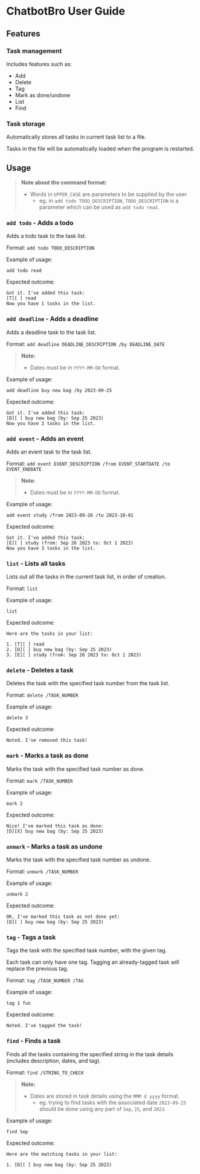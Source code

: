 # ChatbotBro User Guide

## Features 

### Task management
Includes features such as:
- Add
- Delete
- Tag
- Mark as done/undone
- List
- Find

### Task storage
Automatically stores all tasks in current task list to a file. 

Tasks in the file will be automatically loaded when the program is restarted.

## Usage
> **Note about the command format:**
> - Words in `UPPER_CASE` are parameters to be supplied by the user.
>   - eg. in `add todo TODO_DESCRIPTION`, `TODO_DESCRIPTION` is a parameter which can be used as `add todo read`.

### `add todo` - Adds a todo

Adds a todo task to the task list.

Format: `add todo TODO_DESCRIPTION`

Example of usage: 

`add todo read`

Expected outcome:
```
Got it. I've added this task:
[T][ ] read
Now you have 1 tasks in the list.
```

### `add deadline` - Adds a deadline

Adds a deadline task to the task list.

Format: `add deadline DEADLINE_DESCRIPTION /by DEADLINE_DATE`
> **Note:** 
> - Dates must be in `YYYY-MM-DD` format.

Example of usage:

`add deadline buy new bag /by 2023-09-25`

Expected outcome:
```
Got it. I've added this task:
[D][ ] buy new bag (by: Sep 25 2023)
Now you have 2 tasks in the list.
```

### `add event` - Adds an event

Adds an event task to the task list.

Format: `add event EVENT_DESCRIPTION /from EVENT_STARTDATE /to EVENT_ENDDATE`
> **Note:** 
> - Dates must be in `YYYY-MM-DD` format.

Example of usage:

`add event study /from 2023-09-26 /to 2023-10-01`

Expected outcome:
```
Got it. I've added this task:
[E][ ] study (from: Sep 26 2023 to: Oct 1 2023)
Now you have 3 tasks in the list.
```

### `list` - Lists all tasks

Lists out all the tasks in the current task list, in order of creation.

Format: `list`

Example of usage:

`list`

Expected outcome:
```
Here are the tasks in your list:

1. [T][ ] read
2. [D][ ] buy new bag (by: Sep 25 2023)
3. [E][ ] study (from: Sep 26 2023 to: Oct 1 2023)
```

### `delete` - Deletes a task

Deletes the task with the specified task number from the task list.

Format: `delete /TASK_NUMBER`

Example of usage:

`delete 3`

Expected outcome:
```
Noted. I've removed this task!
```

### `mark` - Marks a task as done

Marks the task with the specified task number as done.

Format: `mark /TASK_NUMBER`

Example of usage:

`mark 2`

Expected outcome:
```
Nice! I've marked this task as done:
[D][X] buy new bag (by: Sep 25 2023)
```

### `unmark` - Marks a task as undone

Marks the task with the specified task number as undone.

Format: `unmark /TASK_NUMBER`

Example of usage:

`unmark 2`

Expected outcome:
```
OK, I've marked this task as not done yet:
[D][ ] buy new bag (by: Sep 25 2023)
```

### `tag` - Tags a task

Tags the task with the specified task number, with the given tag.

Each task can only have one tag. Tagging an already-tagged task will replace the previous tag.

Format: `tag /TASK_NUMBER /TAG`

Example of usage:

`tag 1 fun`

Expected outcome:
```
Noted. I've tagged the task!
```

### `find` - Finds a task

Finds all the tasks containing the specified string in the task details (includes description, dates, and tag).

Format: `find /STRING_TO_CHECK`
> **Note:** 
> - Dates are stored in task details using the `MMM d yyyy` format.
>   - eg. trying to find tasks with the associated date `2023-09-25` should be done using any part of `Sep`, `25`, and `2023`.

Example of usage:

`find Sep`

Expected outcome:
```
Here are the matching tasks in your list:

1. [D][ ] buy new bag (by: Sep 25 2023)
```
